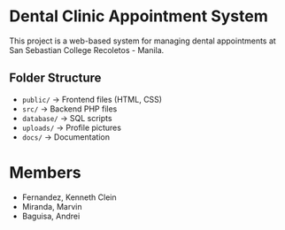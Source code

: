 # Dental Clinic Appointment System

This project is a web-based system for managing dental appointments at San Sebastian College Recoletos - Manila.

## Folder Structure
- `public/` → Frontend files (HTML, CSS)
- `src/` → Backend PHP files
- `database/` → SQL scripts
- `uploads/` → Profile pictures
- `docs/` → Documentation

# Members
- Fernandez, Kenneth Clein
- Miranda, Marvin
- Baguisa, Andrei
